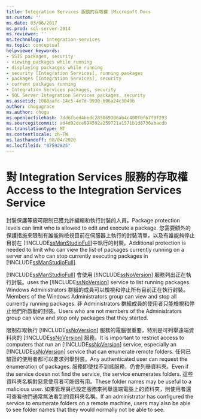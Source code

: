 ```yaml
---
title: Integration Services 服務的存取權 |Microsoft Docs
ms.custom: ''
ms.date: 03/06/2017
ms.prod: sql-server-2014
ms.reviewer: ''
ms.technology: integration-services
ms.topic: conceptual
helpviewer_keywords:
- SSIS packages, security
- viewing packages while running
- displaying packacges while running
- security [Integration Services], running packages
- packages [Integration Services], security
- current packages running
- Integration Services packages, security
- SQL Server Integration Services packages, security
ms.assetid: 1088aafc-14c5-4e7d-9930-606a24c3049b
author: chugugrace
ms.author: chugu
ms.openlocfilehash: 7dd6fbed4bedc285069306ab4c400f0f67f9f293
ms.sourcegitcommit: ad4d92dce894592a259721a1571b1d8736abacdb
ms.translationtype: MT
ms.contentlocale: zh-TW
ms.lasthandoff: 08/04/2020
ms.locfileid: "87592825"
---
```

# <a name="access-to-the-integration-services-service"></a><span data-ttu-id="7bf33-102">對 Integration Services 服務的存取權</span><span class="sxs-lookup"><span data-stu-id="7bf33-102">Access to the Integration Services Service</span></span>
  <span data-ttu-id="7bf33-103">封裝保護等級可限制已獲允許編輯和執行封裝的人員。</span><span class="sxs-lookup"><span data-stu-id="7bf33-103">Package protection levels can limit who is allowed to edit and execute a package.</span></span> <span data-ttu-id="7bf33-104">您需要額外的保護措施來限制有誰能夠檢視目前在伺服器上執行的封裝清單，以及有誰能夠停止目前在 [!INCLUDE[ssManStudioFull](../includes/ssmanstudiofull-md.md)]中執行的封裝。</span><span class="sxs-lookup"><span data-stu-id="7bf33-104">Additional protection is needed to limit who can view the list of packages currently running on a server and who can stop currently executing packages in [!INCLUDE[ssManStudioFull](../includes/ssmanstudiofull-md.md)].</span></span>  
  
 [!INCLUDE[ssManStudioFull](../includes/ssmanstudiofull-md.md)] <span data-ttu-id="7bf33-105">會使用 [!INCLUDE[ssNoVersion](../includes/ssnoversion-md.md)] 服務列出正在執行封裝。</span><span class="sxs-lookup"><span data-stu-id="7bf33-105">uses the [!INCLUDE[ssNoVersion](../includes/ssnoversion-md.md)] service to list running packages.</span></span> <span data-ttu-id="7bf33-106">Windows Administrators 群組的成員可以檢視和停止所有目前正在執行封裝。</span><span class="sxs-lookup"><span data-stu-id="7bf33-106">Members of the Windows Administrators group can view and stop all currently running packages.</span></span> <span data-ttu-id="7bf33-107">非 Administrators 群組成員的使用者只能檢視和停止他們所啟動的封裝。</span><span class="sxs-lookup"><span data-stu-id="7bf33-107">Users who are not members of the Administrators group can view and stop only packages that they started.</span></span>  
  
 <span data-ttu-id="7bf33-108">限制存取執行 [!INCLUDE[ssNoVersion](../includes/ssnoversion-md.md)] 服務的電腦很重要，特別是可列舉遠端資料夾的 [!INCLUDE[ssNoVersion](../includes/ssnoversion-md.md)] 服務。</span><span class="sxs-lookup"><span data-stu-id="7bf33-108">It is important to restrict access to computers that run an [!INCLUDE[ssNoVersion](../includes/ssnoversion-md.md)] service, especially an [!INCLUDE[ssNoVersion](../includes/ssnoversion-md.md)] service that can enumerate remote folders.</span></span> <span data-ttu-id="7bf33-109">任何已驗證的使用者都可以要求列舉封裝。</span><span class="sxs-lookup"><span data-stu-id="7bf33-109">Any authenticated user can request the enumeration of packages.</span></span> <span data-ttu-id="7bf33-110">服務即使找不到該服務，仍會列舉資料夾。</span><span class="sxs-lookup"><span data-stu-id="7bf33-110">Even if the service doesn not find the service, the service enumerates folders.</span></span> <span data-ttu-id="7bf33-111">這些資料夾名稱對惡意使用者可能很有用。</span><span class="sxs-lookup"><span data-stu-id="7bf33-111">These folder names may be useful to a malicious user.</span></span> <span data-ttu-id="7bf33-112">如果管理員已設定服務來列舉遠端電腦上的資料夾，則使用者還可查看他們通常無法看到的資料夾名稱。</span><span class="sxs-lookup"><span data-stu-id="7bf33-112">If an administrator has configured the service to enumerate folders on a remote machine, users may also be able to see folder names that they would normally not be able to see.</span></span>  
  
  
